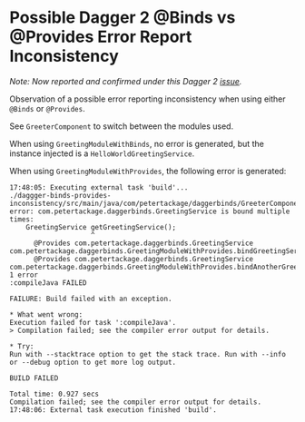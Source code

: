 Possible Dagger 2 @Binds vs @Provides Error Report Inconsistency
=================

_Note: Now reported and confirmed under this Dagger 2 [issue](https://github.com/google/dagger/issues/426)._

Observation of a possible error reporting inconsistency when using either `@Binds` or `@Provides`.

See `GreeterComponent` to switch between the modules used.

When using `GreetingModuleWithBinds`, no error is generated, but the instance injected is a `HelloWorldGreetingService`.

When using `GreetingModuleWithProvides`, the following error is generated:

```
17:48:05: Executing external task 'build'...
./daggger-binds-provides-inconsistency/src/main/java/com/petertackage/daggerbinds/GreeterComponent.java:15: error: com.petertackage.daggerbinds.GreetingService is bound multiple times:
    GreetingService getGreetingService();
                    ^
      @Provides com.petertackage.daggerbinds.GreetingService com.petertackage.daggerbinds.GreetingModuleWithProvides.bindGreetingService(com.petertackage.daggerbinds.HelloWorldGreetingService)
      @Provides com.petertackage.daggerbinds.GreetingService com.petertackage.daggerbinds.GreetingModuleWithProvides.bindAnotherGreetingService(com.petertackage.daggerbinds.AnotherGreetingService)
1 error
:compileJava FAILED

FAILURE: Build failed with an exception.

* What went wrong:
Execution failed for task ':compileJava'.
> Compilation failed; see the compiler error output for details.

* Try:
Run with --stacktrace option to get the stack trace. Run with --info or --debug option to get more log output.

BUILD FAILED

Total time: 0.927 secs
Compilation failed; see the compiler error output for details.
17:48:06: External task execution finished 'build'.

```